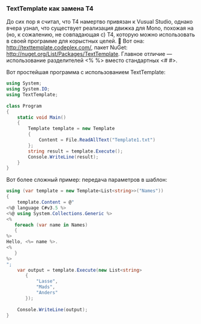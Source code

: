 ﻿### TextTemplate как замена T4

До сих пор я считал, что T4 намертво привязан к Vusual Studio, однако вчера узнал, что существует реализация движка для Mono, похожая на (но, к сожалению, не совпадающая с) T4, которую можно использовать в своей программе для корыстных целей. 🙂 Вот она: http://texttemplate.codeplex.com/, пакет NuGet: http://nuget.org/List/Packages/TextTemplate. Главное отличие — использование разделителей <% %> вместо стандартных <# #>.

Вот простейшая программа с использованием TextTemplate:

```csharp
using System;
using System.IO;
using TextTemplate;
 
class Program
{
    static void Main()
    {
        Template template = new Template
        {
            Content = File.ReadAllText("Template1.txt")
        };
        string result = template.Execute();
        Console.WriteLine(result);
    }
}
```

Вот более сложный пример: передача параметров в шаблон:

```csharp
using (var template = new Template<List<string>>("Names"))
{
    template.Content = @"
<%@ language C#v3.5 %>
<%@ using System.Collections.Generic %>
<%
   foreach (var name in Names)
   {
%>
Hello, <%= name %>.
<%
   }
%>
";
    var output = template.Execute(new List<string>
       {
           "Lasse",
           "Mads",
           "Anders"
       });
 
    Console.WriteLine(output);
}
```
